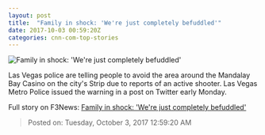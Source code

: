 ```yaml
---
layout: post
title:  "Family in shock: 'We're just completely befuddled'"
date: 2017-10-03 00:59:20Z
categories: cnn-com-top-stories
---
```


![Family in shock: 'We're just completely befuddled'](http://i2.cdn.cnn.com/cnnnext/dam/assets/171002192153-las-vegas-shooting-festival-super-tease.jpg)

Las Vegas police are telling people to avoid the area around the Mandalay Bay Casino on the city's Strip due to reports of an active shooter. Las Vegas Metro Police issued the warning in a post on Twitter early Monday.


Full story on F3News: [Family in shock: 'We're just completely befuddled'](http://www.f3nws.com/n/Ex2SQJ)

> Posted on: Tuesday, October 3, 2017 12:59:20 AM
